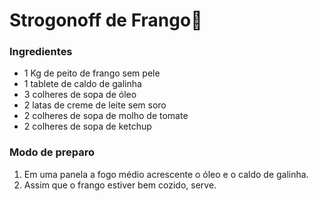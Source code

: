 # Strogonoff de Frango:chicken:

### Ingredientes

- 1 Kg de peito de frango sem pele
- 1 tablete de caldo de galinha
- 3 colheres de sopa de óleo
- 2 latas de creme de leite sem soro
- 2 colheres de sopa de molho de tomate
- 2 colheres de sopa de ketchup

### Modo de preparo

1. Em uma panela a fogo médio acrescente o óleo e o caldo de galinha.
2. Assim que o frango estiver bem cozido, serve.



